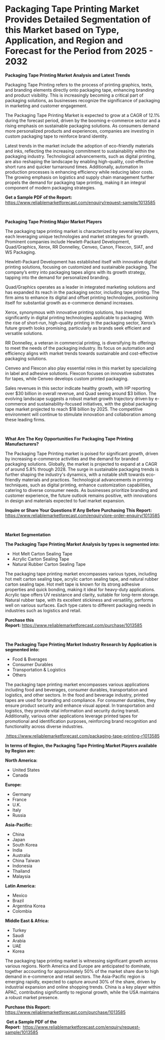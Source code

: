 <p><h1>Packaging Tape Printing Market Provides Detailed Segmentation of this Market based on Type, Application, and Region and Forecast for the Period from 2025 - 2032</h1></p><p><strong>Packaging Tape Printing Market Analysis and Latest Trends</strong></p>
<p><p>Packaging Tape Printing refers to the process of printing graphics, texts, and branding elements directly onto packaging tape, enhancing branding and product visibility. This is increasingly becoming a critical part of packaging solutions, as businesses recognize the significance of packaging in marketing and customer engagement. </p><p>The Packaging Tape Printing Market is expected to grow at a CAGR of 12.1% during the forecast period, driven by the booming e-commerce sector and a rising emphasis on sustainable packaging solutions. As consumers demand more personalized products and experiences, companies are investing in custom packaging tape to reinforce brand identity.</p><p>Latest trends in the market include the adoption of eco-friendly materials and inks, reflecting the increasing commitment to sustainability within the packaging industry. Technological advancements, such as digital printing, are also reshaping the landscape by enabling high-quality, cost-effective short runs and quicker turnaround times. Additionally, automation in production processes is enhancing efficiency while reducing labor costs. The growing emphasis on logistics and supply chain management further propels the demand for packaging tape printing, making it an integral component of modern packaging strategies.</p></p>
<p><strong>Get a Sample PDF of the Report:&nbsp;</strong> <a href="https://www.reliablemarketforecast.com/enquiry/request-sample/1013585?utm_campaign=2472&utm_medium=2&utm_source=Github&utm_content=ia&utm_term=17042025&utm_id=packaging-tape-printing">https://www.reliablemarketforecast.com/enquiry/request-sample/1013585</a></p>
<p>&nbsp;</p>
<p><strong>Packaging Tape Printing Major Market Players</strong></p>
<p><p>The packaging tape printing market is characterized by several key players, each leveraging unique technologies and market strategies for growth. Prominent companies include Hewlett-Packard Development, Quad/Graphics, Xerox, RR Donnelley, Cenveo, Canon, Flexcon, SIAT, and WS Packaging.</p><p>Hewlett-Packard Development has established itself with innovative digital printing solutions, focusing on customized and sustainable packaging. The company’s entry into packaging tapes aligns with its growth strategy, tapping into the demand for personalized branding.</p><p>Quad/Graphics operates as a leader in integrated marketing solutions and has expanded its reach in the packaging sector, including tape printing. The firm aims to enhance its digital and offset printing technologies, positioning itself for substantial growth as e-commerce demand increases.</p><p>Xerox, synonymous with innovative printing solutions, has invested significantly in digital printing technologies applicable to packaging. With the rise of short-run, high-quality printing in the packaging sector, Xerox’s future growth looks promising, particularly as brands seek efficient and versatile solutions.</p><p>RR Donnelley, a veteran in commercial printing, is diversifying its offerings to meet the needs of the packaging industry. Its focus on automation and efficiency aligns with market trends towards sustainable and cost-effective packaging solutions.</p><p>Cenveo and Flexcon also play essential roles in this market by specializing in label and adhesive solutions. Flexcon focuses on innovative substrates for tapes, while Cenveo develops custom printed packaging.</p><p>Sales revenues in this sector indicate healthy growth, with HP reporting over $30 billion in overall revenue, and Quad seeing around $3 billion. The evolving landscape suggests a robust market growth trajectory driven by e-commerce and sustainability-focused initiatives, with the global packaging tape market projected to reach $18 billion by 2025. The competitive environment will continue to stimulate innovation and collaboration among these leading firms.</p></p>
<p>&nbsp;</p>
<p><strong>What Are The Key Opportunities For Packaging Tape Printing Manufacturers?</strong></p>
<p><p>The Packaging Tape Printing market is poised for significant growth, driven by increasing e-commerce activities and the demand for branded packaging solutions. Globally, the market is projected to expand at a CAGR of around 5.8% through 2028. The surge in sustainable packaging trends is further shaping the industry's dynamics, with a notable shift towards eco-friendly materials and practices. Technological advancements in printing techniques, such as digital printing, enhance customization capabilities, catering to diverse consumer needs. As businesses prioritize branding and customer experience, the future outlook remains positive, with innovations in design and materials expected to fuel market expansion.</p></p>
<p><strong>Inquire or Share Your Questions If Any Before Purchasing This Report:</strong> <a href="https://www.reliablemarketforecast.com/enquiry/pre-order-enquiry/1013585?utm_campaign=2472&utm_medium=2&utm_source=Github&utm_content=ia&utm_term=17042025&utm_id=packaging-tape-printing">https://www.reliablemarketforecast.com/enquiry/pre-order-enquiry/1013585</a></p>
<p>&nbsp;</p>
<p><strong>Market Segmentation</strong></p>
<p><strong>The Packaging Tape Printing Market Analysis by types is segmented into:</strong></p>
<p><ul><li>Hot Melt Carton Sealing Tape</li><li>Acrylic Carton Sealing Tape</li><li>Natural Rubber Carton Sealing Tape</li></ul></p>
<p><p>The packaging tape printing market encompasses various types, including hot melt carton sealing tape, acrylic carton sealing tape, and natural rubber carton sealing tape. Hot melt tape is known for its strong adhesive properties and quick bonding, making it ideal for heavy-duty applications. Acrylic tape offers UV resistance and clarity, suitable for long-term storage. Natural rubber tape, with its excellent stickiness and versatility, performs well on various surfaces. Each type caters to different packaging needs in industries such as logistics and retail.</p></p>
<p><strong>Purchase this Report:&nbsp;</strong><a href="https://www.reliablemarketforecast.com/purchase/1013585?utm_campaign=2472&utm_medium=2&utm_source=Github&utm_content=ia&utm_term=17042025&utm_id=packaging-tape-printing">https://www.reliablemarketforecast.com/purchase/1013585</a></p>
<p>&nbsp;</p>
<p><strong>The Packaging Tape Printing Market Industry Research by Application is segmented into:</strong></p>
<p><ul><li>Food & Bverages</li><li>Consumer Durables</li><li>Transportation & Logistics</li><li>Others</li></ul></p>
<p><p>The packaging tape printing market encompasses various applications including food and beverages, consumer durables, transportation and logistics, and other sectors. In the food and beverage industry, printed tapes are used for branding and compliance. For consumer durables, they ensure product security and enhance visual appeal. In transportation and logistics, they provide vital information and security during transit. Additionally, various other applications leverage printed tapes for promotional and identification purposes, reinforcing brand recognition and functionality across diverse industries.</p></p>
<p><a href="https://www.reliablemarketforecast.com/packaging-tape-printing-r1013585?utm_campaign=2472&utm_medium=2&utm_source=Github&utm_content=ia&utm_term=17042025&utm_id=packaging-tape-printing">&nbsp;https://www.reliablemarketforecast.com/packaging-tape-printing-r1013585</a></p>
<p><strong>In terms of Region, the Packaging Tape Printing Market Players available by Region are:</strong></p>
<p>
    <p> <strong> North America: </strong>
        <ul>
            <li>United States</li>
            <li>Canada</li>
        </ul>
        </p> 
    <p> <strong> Europe: </strong>
        <ul>
            <li>Germany</li>
            <li>France</li>
            <li>U.K.</li>
            <li>Italy</li>
            <li>Russia</li>
        </ul>
        </p> 
    <p> <strong> Asia-Pacific: </strong>
        <ul>
            <li>China</li>
            <li>Japan</li>
            <li>South Korea</li>
            <li>India</li>
            <li>Australia</li>
            <li>China Taiwan</li>
            <li>Indonesia</li>
            <li>Thailand</li>
            <li>Malaysia</li>
        </ul>
        </p> 
    <p> <strong> Latin America: </strong>
        <ul>
            <li>Mexico</li>
            <li>Brazil</li>
            <li>Argentina Korea</li>
            <li>Colombia</li>
        </ul>
        </p> 
    <p> <strong> Middle East & Africa: </strong>
        <ul>
            <li>Turkey</li>
            <li>Saudi</li>
            <li>Arabia</li>
            <li>UAE</li>
            <li>Korea</li>
        </ul>
    </p>
    </p>
<p><p>The packaging tape printing market is witnessing significant growth across various regions. North America and Europe are anticipated to dominate, together accounting for approximately 50% of the market share due to high demand in e-commerce and retail sectors. The Asia-Pacific region is emerging rapidly, expected to capture around 30% of the share, driven by industrial expansion and online shopping trends. China is a key player within APAC, contributing significantly to regional growth, while the USA maintains a robust market presence.</p></p>
<p><strong>Purchase this Report: </strong><a href="https://www.reliablemarketforecast.com/purchase/1013585?utm_campaign=2472&utm_medium=2&utm_source=Github&utm_content=ia&utm_term=17042025&utm_id=packaging-tape-printing">https://www.reliablemarketforecast.com/purchase/1013585</a></p>
<p>&nbsp;<strong>Get a Sample PDF of the Report:&nbsp;&nbsp;</strong><a href="https://www.reliablemarketforecast.com/enquiry/request-sample/1013585?utm_campaign=2472&utm_medium=2&utm_source=Github&utm_content=ia&utm_term=17042025&utm_id=packaging-tape-printing">https://www.reliablemarketforecast.com/enquiry/request-sample/1013585</a></p>
<p><strong></strong></p>
<p><p></p><p></p><p></p></p>